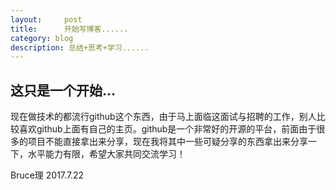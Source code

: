```yaml
---
layout:     post
title:      开始写博客......
category: blog
description: 总结+思考+学习......
---
```


## 这只是一个开始...
现在做技术的都流行github这个东西，由于马上面临这面试与招聘的工作，别人比较喜欢github上面有自己的主页。github是一个非常好的开源的平台，前面由于很多的项目不能直接拿出来分享，现在我将其中一些可疑分享的东西拿出来分享一下，水平能力有限，希望大家共同交流学习！

Bruce理
2017.7.22